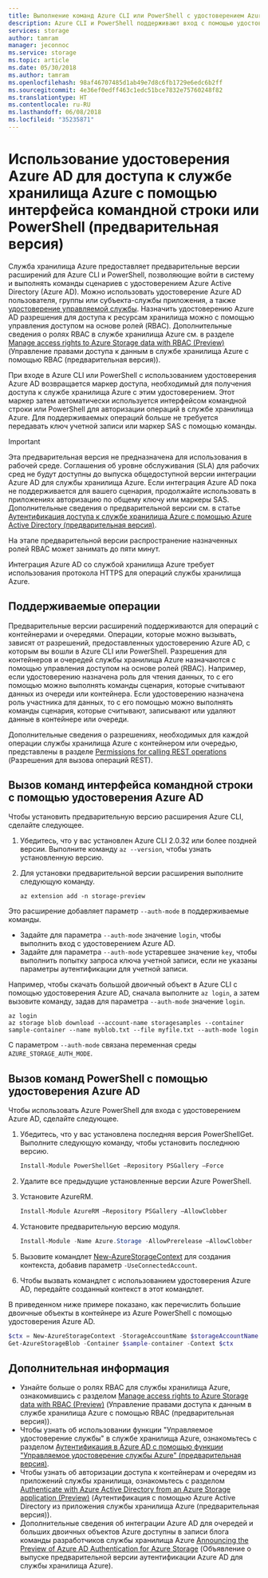 ```yaml
---
title: Выполнение команд Azure CLI или PowerShell с удостоверением Azure AD для получения доступа к службе хранилища Azure (предварительная версия) | Документация Майкрософт
description: Azure CLI и PowerShell поддерживают вход с помощью удостоверения Azure AD для выполнения команд с контейнерами, очередями и данными в службе хранилища Azure. Маркер доступа предоставляется для сеанса и позволяет авторизовать вызов операций. Разрешения зависят от роли, назначенной удостоверению Azure AD.
services: storage
author: tamram
manager: jeconnoc
ms.service: storage
ms.topic: article
ms.date: 05/30/2018
ms.author: tamram
ms.openlocfilehash: 98af46707485d1ab49e7d8c6fb1729e6edc6b2ff
ms.sourcegitcommit: 4e36ef0edff463c1edc51bce7832e75760248f82
ms.translationtype: HT
ms.contentlocale: ru-RU
ms.lasthandoff: 06/08/2018
ms.locfileid: "35235871"
---
```

# <a name="use-an-azure-ad-identity-to-access-azure-storage-with-cli-or-powershell-preview"></a>Использование удостоверения Azure AD для доступа к службе хранилища Azure с помощью интерфейса командной строки или PowerShell (предварительная версия)

Служба хранилища Azure предоставляет предварительные версии расширений для Azure CLI и PowerShell, позволяющие войти в систему и выполнять команды сценариев с удостоверением Azure Active Directory (Azure AD). Можно использовать удостоверение Azure AD пользователя, группы или субъекта-службы приложения, а также [удостоверение управляемой службы](../../active-directory/managed-service-identity/overview.md). Назначить удостоверению Azure AD разрешения для доступа к ресурсам хранилища можно с помощью управления доступом на основе ролей (RBAC). Дополнительные сведения о ролях RBAC в службе хранилища Azure см. в разделе [Manage access rights to Azure Storage data with RBAC (Preview)](storage-auth-aad-rbac.md) (Управление правами доступа к данным в службе хранилища Azure с помощью RBAC (предварительная версия)).

При входе в Azure CLI или PowerShell с использованием удостоверения Azure AD возвращается маркер доступа, необходимый для получения доступа к службе хранилища Azure с этим удостоверением. Этот маркер затем автоматически используется интерфейсом командной строки или PowerShell для авторизации операций в службе хранилища Azure. Для поддерживаемых операций больше не требуется передавать ключ учетной записи или маркер SAS с помощью команды.

> [!IMPORTANT]
> Эта предварительная версия не предназначена для использования в рабочей среде. Соглашения об уровне обслуживания (SLA) для рабочих сред не будут доступны до выпуска общедоступной версии интеграции Azure AD для службы хранилища Azure. Если интеграция Azure AD пока не поддерживается для вашего сценария, продолжайте использовать в приложениях авторизацию по общему ключу или маркеры SAS. Дополнительные сведения о предварительной версии см. в статье [Аутентификация доступа к службе хранилища Azure с помощью Azure Active Directory (предварительная версия)](storage-auth-aad.md).
>
> На этапе предварительной версии распространение назначенных ролей RBAC может занимать до пяти минут.
>
> Интеграция Azure AD со службой хранилища Azure требует использования протокола HTTPS для операций службы хранилища Azure.

## <a name="supported-operations"></a>Поддерживаемые операции

Предварительные версии расширений поддерживаются для операций с контейнерами и очередями. Операции, которые можно вызывать, зависят от разрешений, предоставленных удостоверению Azure AD, с которым вы вошли в Azure CLI или PowerShell. Разрешения для контейнеров и очередей службы хранилища Azure назначаются с помощью управления доступом на основе ролей (RBAC). Например, если удостоверению назначена роль для чтения данных, то с его помощью можно выполнять команды сценария, которые считывают данных из очереди или контейнера. Если удостоверению назначена роль участника для данных, то с его помощью можно выполнять команды сценария, которые считывают, записывают или удаляют данные в контейнере или очереди. 

Дополнительные сведения о разрешениях, необходимых для каждой операции службы хранилища Azure с контейнером или очередью, представлены в разделе [Permissions for calling REST operations](https://docs.microsoft.com/rest/api/storageservices/authenticate-with-azure-active-directory#permissions-for-calling-rest-operations) (Разрешения для вызова операций REST).  

## <a name="call-cli-commands-with-an-azure-ad-identity"></a>Вызов команд интерфейса командной строки с помощью удостоверения Azure AD

Чтобы установить предварительную версию расширения Azure CLI, сделайте следующее.

1. Убедитесь, что у вас установлен Azure CLI 2.0.32 или более поздней версии. Выполните команду `az --version`, чтобы узнать установленную версию.
2. Для установки предварительной версии расширения выполните следующую команду. 

    ```azurecli
    az extension add -n storage-preview
    ```

Это расширение добавляет параметр `--auth-mode` в поддерживаемые команды.

- Задайте для параметра `--auth-mode` значение `login`, чтобы выполнить вход с удостоверением Azure AD.
- Задайте для параметра `--auth-mode` устаревшее значение `key`, чтобы выполнить попытку запроса ключа учетной записи, если не указаны параметры аутентификации для учетной записи. 

Например, чтобы скачать большой двоичный объект в Azure CLI с помощью удостоверения Azure AD, сначала выполните `az login`, а затем вызовите команду, задав для параметра `--auth-mode` значение `login`.

```azurecli
az login
az storage blob download --account-name storagesamples --container sample-container --name myblob.txt --file myfile.txt --auth-mode login 
```

С параметром `--auth-mode` связана переменная среды `AZURE_STORAGE_AUTH_MODE`.

## <a name="call-powershell-commands-with-an-azure-ad-identity"></a>Вызов команд PowerShell с помощью удостоверения Azure AD

Чтобы использовать Azure PowerShell для входа с удостоверением Azure AD, сделайте следующее.

1. Убедитесь, что у вас установлена последняя версия PowerShellGet. Выполните следующую команду, чтобы установить последнюю версию.
 
    ```powershell
    Install-Module PowerShellGet –Repository PSGallery –Force
    ```

2. Удалите все предыдущие установленные версии Azure PowerShell.
3. Установите AzureRM.

    ```powershell
    Install-Module AzureRM –Repository PSGallery –AllowClobber
    ```

4. Установите предварительную версию модуля.

    ```powershell
    Install-Module -Name Azure.Storage -AllowPrerelease –AllowClobber 
    ```

5. Вызовите командлет [New-AzureStorageContext](https://docs.microsoft.com/powershell/module/azure.storage/new-azurestoragecontext) для создания контекста, добавив параметр `-UseConnectedAccount`. 
6. Чтобы вызвать командлет с использованием удостоверения Azure AD, передайте созданный контекст в этот командлет.

В приведенном ниже примере показано, как перечислить большие двоичные объекты в контейнере из Azure PowerShell с помощью удостоверения Azure AD. 

```powershell
$ctx = New-AzureStorageContext -StorageAccountName $storageAccountName -UseConnectedAccount 
Get-AzureStorageBlob -Container $sample-container -Context $ctx 
```

## <a name="next-steps"></a>Дополнительная информация

- Узнайте больше о ролях RBAC для службы хранилища Azure, ознакомившись с разделом [Manage access rights to Azure Storage data with RBAC (Preview)](storage-auth-aad-rbac.md) (Управление правами доступа к данным в службе хранилища Azure с помощью RBAC (предварительная версия)).
- Чтобы узнать об использовании функции "Управляемое удостоверение службы" в службе хранилища Azure, ознакомьтесь с разделом [Аутентификация в Azure AD с помощью функции "Управляемое удостоверение службы Azure" (предварительная версия)](storage-auth-aad-msi.md).
- Чтобы узнать об авторизации доступа к контейнерам и очередям из приложений службы хранилища, ознакомьтесь с разделом [Authenticate with Azure Active Directory from an Azure Storage application (Preview)](storage-auth-aad-app.md) (Аутентификация с помощью Azure Active Directory из приложения службы хранилища Azure (предварительная версия)).
- Дополнительные сведения об интеграции Azure AD для очередей и больших двоичных объектов Azure доступны в записи блога команды разработчиков службы хранилища Azure [Announcing the Preview of Azure AD Authentication for Azure Storage](https://azure.microsoft.com/blog/announcing-the-preview-of-aad-authentication-for-storage/) (Объявление о выпуске предварительной версии аутентификации Azure AD для службы хранилища Azure).
